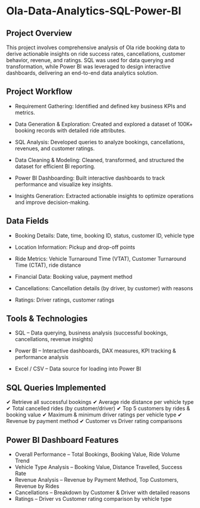# Ola-Data-Analytics-SQL-Power-BI

## Project Overview
This project involves comprehensive analysis of Ola ride booking data to derive actionable insights on ride success rates, cancellations, customer behavior, revenue, and ratings. SQL was used for data querying and transformation, while Power BI was leveraged to design interactive dashboards, delivering an end-to-end data analytics solution.

## Project Workflow

- Requirement Gathering: Identified and defined key business KPIs and metrics.

- Data Generation & Exploration: Created and explored a dataset of 100K+ booking records with detailed ride attributes.

- SQL Analysis: Developed queries to analyze bookings, cancellations, revenues, and customer ratings.

- Data Cleaning & Modeling: Cleaned, transformed, and structured the dataset for efficient BI reporting.

- Power BI Dashboarding: Built interactive dashboards to track performance and visualize key insights.

- Insights Generation: Extracted actionable insights to optimize operations and improve decision-making.

## Data Fields

- Booking Details: Date, time, booking ID, status, customer ID, vehicle type

- Location Information: Pickup and drop-off points

- Ride Metrics: Vehicle Turnaround Time (VTAT), Customer Turnaround Time (CTAT), ride distance

- Financial Data: Booking value, payment method

- Cancellations: Cancellation details (by driver, by customer) with reasons

- Ratings: Driver ratings, customer ratings

## Tools & Technologies

- SQL – Data querying, business analysis (successful bookings, cancellations, revenue insights)

- Power BI – Interactive dashboards, DAX measures, KPI tracking & performance analysis

- Excel / CSV – Data source for loading into Power BI

## SQL Queries Implemented

✔ Retrieve all successful bookings ✔ Average ride distance per vehicle type ✔ Total cancelled rides (by customer/driver) ✔ Top 5 customers by rides & booking value ✔ Maximum & minimum driver ratings per vehicle type ✔ Revenue by payment method ✔ Customer vs Driver rating comparisons

## Power BI Dashboard Features

- Overall Performance – Total Bookings, Booking Value, Ride Volume Trend
- Vehicle Type Analysis – Booking Value, Distance Travelled, Success Rate
- Revenue Analysis – Revenue by Payment Method, Top Customers, Revenue by Rides
- Cancellations – Breakdown by Customer & Driver with detailed reasons
- Ratings – Driver vs Customer rating comparison by vehicle type
